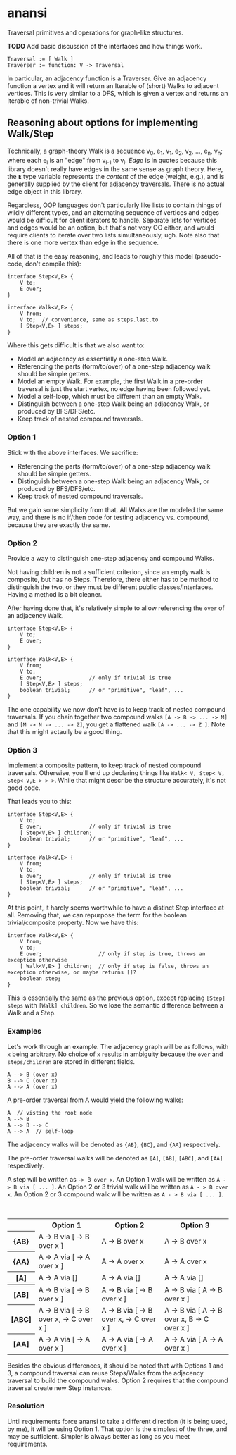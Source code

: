 <!--
  ~ Copyright (c) 2012 Ray A. Conner
  ~
  ~ Permission is hereby granted, free of charge, to any person obtaining a
  ~ copy of this software and associated documentation files (the
  ~ "Software"), to deal in the Software without restriction, including
  ~ without limitation the rights to use, copy, modify, merge, publish,
  ~ distribute, sublicense, and/or sell copies of the Software, and to
  ~ permit persons to whom the Software is furnished to do so, subject to
  ~ the following conditions:
  ~
  ~ The above copyright notice and this permission notice shall be included
  ~ in all copies or substantial portions of the Software.
  ~
  ~ THE SOFTWARE IS PROVIDED "AS IS", WITHOUT WARRANTY OF ANY KIND, EXPRESS
  ~ OR IMPLIED, INCLUDING BUT NOT LIMITED TO THE WARRANTIES OF
  ~ MERCHANTABILITY, FITNESS FOR A PARTICULAR PURPOSE AND NONINFRINGEMENT.
  ~ IN NO EVENT SHALL THE AUTHORS OR COPYRIGHT HOLDERS BE LIABLE FOR ANY
  ~ CLAIM, DAMAGES OR OTHER LIABILITY, WHETHER IN AN ACTION OF CONTRACT,
  ~ TORT OR OTHERWISE, ARISING FROM, OUT OF OR IN CONNECTION WITH THE
  ~ SOFTWARE OR THE USE OR OTHER DEALINGS IN THE SOFTWARE.
  -->

# anansi

Traversal primitives and operations for graph-like structures.

**TODO** Add basic discussion of the interfaces and how things work.

    Traversal := [ Walk ]
    Traverser := function: V -> Traversal

In particular, an adjacency function is a Traverser. Give an adjacency function a vertex and it will return an Iterable
of (short) Walks to adjacent vertices. This is very similar to a DFS, which is given a vertex and returns an Iterable of
non-trivial Walks.


## Reasoning about options for implementing Walk/Step

Technically, a graph-theory Walk is a sequence
v<sub>0</sub>, e<sub>1</sub>, v<sub>1</sub>, e<sub>2</sub>, v<sub>2</sub>, ..., e<sub>n</sub>, v<sub>n</sub>;
where each e<sub>i</sub> is an "edge" from v<sub>i-1</sub> to v<sub>i</sub>. _Edge_ is in quotes because this library
doesn't really have edges in the same sense as graph theory. Here, the **`E`** type variable represents the _content_
of the edge (weight, e.g.), and is generally supplied by the client for adjacency traversals. There is no actual edge
object in this library.

Regardless, OOP languages don't particularly like lists to contain things of wildly different types, and an alternating
sequence of vertices and edges would be difficult for client iterators to handle. Separate lists for vertices and edges
would be an option, but that's not very OO either, and would require clients to iterate over two lists simultaneously,
ugh. Note also that there is one more vertex than edge in the sequence.

All of that is the easy reasoning, and leads to roughly this model (pseudo-code, don't compile this):

    interface Step<V,E> {
        V to;
        E over;
    }

    interface Walk<V,E> {
        V from;
        V to;  // convenience, same as steps.last.to
        [ Step<V,E> ] steps;
    }

Where this gets difficult is that we also want to:

- Model an adjacency as essentially a one-step Walk.
- Referencing the parts (form/to/over) of a one-step adjacency walk should be simple getters.
- Model an empty Walk. For example, the first Walk in a pre-order traversal is just the start vertex, no edge having
  been followed yet.
- Model a self-loop, which must be different than an empty Walk.
- Distinguish between a one-step Walk being an adjacency Walk, or produced by BFS/DFS/etc.
- Keep track of nested compound traversals.


### Option 1

Stick with the above interfaces. We sacrifice:

- Referencing the parts (form/to/over) of a one-step adjacency walk should be simple getters.
- Distinguish between a one-step Walk being an adjacency Walk, or produced by BFS/DFS/etc.
- Keep track of nested compound traversals.

But we gain some simplicity from that. All Walks are the modeled the same way, and there is no if/then code for testing
adjacency vs. compound, because they are exactly the same.


### Option 2

Provide a way to distinguish one-step adjacency and compound Walks.

Not having children is not a sufficient criterion, since an empty walk is composite, but has no Steps. Therefore, there
either has to be method to distinguish the two, or they must be different public classes/interfaces. Having a method is
a bit cleaner.

After having done that, it's relatively simple to allow referencing the `over` of an adjacency Walk.

    interface Step<V,E> {
        V to;
        E over;
    }

    interface Walk<V,E> {
        V from;
        V to;
        E over;               // only if trivial is true
        [ Step<V,E> ] steps;
        boolean trivial;      // or "primitive", "leaf", ...
    }

The one capability we now don't have is to keep track of nested compound traversals. If you chain together two compound
walks `[A -> B -> ... -> M]` and `[M -> N -> ... -> Z]`, you get a flattened walk `[A -> ... -> Z ]`. Note that this
might actaully be a good thing.


### Option 3

Implement a composite pattern, to keep track of nested compound traversals. Otherwise, you'll end up declaring things
like `Walk< V, Step< V, Step< V,E > > >`. While that might describe the structure accurately, it's not good code.

That leads you to this:

    interface Step<V,E> {
        V to;
        E over;               // only if trivial is true
        [ Step<V,E> ] children;
        boolean trivial;      // or "primitive", "leaf", ...
    }

    interface Walk<V,E> {
        V from;
        V to;
        E over;               // only if trivial is true
        [ Step<V,E> ] steps;
        boolean trivial;      // or "primitive", "leaf", ...
    }

At this point, it hardly seems worthwhile to have a distinct Step interface at all. Removing that, we can repurpose the
term for the boolean trivial/composite property. Now we have this:

    interface Walk<V,E> {
        V from;
        V to;
        E over;                  // only if step is true, throws an exception otherwise
        [ Walk<V,E> ] children;  // only if step is false, throws an exception otherwise, or maybe returns []?
        boolean step;
    }

This is essentially the same as the previous option, except replacing `[Step] steps` with `[Walk] children`. So we lose
the semantic difference between a Walk and a Step.


### Examples

Let's work through an example. The adjacency graph will be as follows, with `x` being arbitrary. No choice of `x`
results in ambiguity because the `over` and `steps/children` are stored in different fields.

    A --> B (over x)
    B --> C (over x)
    A --> A (over x)

A pre-order traversal from A would yield the following walks:

    A  // visting the root node
    A --> B
    A --> B --> C
    A --> A  // self-loop

The adjacency walks will be denoted as `{AB}`, `{BC}`, and `{AA}` respectively.

The pre-order traversal walks will be denoted as `[A]`, `[AB]`, `[ABC]`, and `[AA]` respectively.

A step will be written as `-> B over x`. An Option 1 walk will be written as `A -> B via [ ... ]`. An Option 2 or 3
trivial walk will be written as `A - > B over x`. An Option 2 or 3 compound walk will be written as
`A - > B via [ ... ]`.

<BR/>

<table>
    <tr>
        <th></th>
        <th>Option 1</th>
        <th>Option 2</th>
        <th>Option 3</th>
    </tr>
    <tr>
        <th>{AB}</th>
        <td>A -> B via [ -> B over x ]</td>
        <td>A -> B over x</td>
        <td>A -> B over x</td>
    </tr>
    <tr>
        <th>{AA}</th>
        <td>A -> A via [ -> A over x ]</td>
        <td>A -> A over x</td>
        <td>A -> A over x</td>
    </tr>
    <tr>
        <th>[A]</th>
        <td>A -> A via []</td>
        <td>A -> A via []</td>
        <td>A -> A via []</td>
    </tr>
    <tr>
        <th>[AB]</th>
        <td>A -> B via [ -> B over x ]</td>
        <td>A -> B via [ -> B over x ]</td>
        <td>A -> B via [ A -> B over x ]</td>
    </tr>
    <tr>
        <th>[ABC]</th>
        <td>A -> B via [ -> B over x, -> C over x ]</td>
        <td>A -> B via [ -> B over x, -> C over x ]</td>
        <td>A -> B via [ A -> B over x, B -> C over x ]</td>
    </tr>
    <tr>
        <th>[AA]</th>
        <td>A -> A via [ -> A over x ]</td>
        <td>A -> A via [ -> A over x ]</td>
        <td>A -> A via [ A -> A over x ]</td>
    </tr>
</table>

Besides the obvious differences, it should be noted that with Options 1 and 3, a compound traversal can reuse
Steps/Walks from the adjacency traversal to build the compound walks. Option 2 requires that the compound traversal
create new Step instances.


### Resolution

Until requirements force anansi to take a different direction (it is being used, by me), it will be using Option 1.
That option is the simplest of the three, and may be sufficient. Simpler is always better as long as you meet
requirements.
